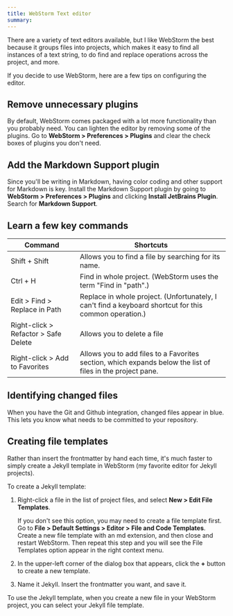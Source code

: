 ```yaml
---
title: WebStorm Text editor
summary:
---
```


There are a variety of text editors available, but I like WebStorm the best because it groups files into projects, which makes it easy to find all instances of a text string, to do find and replace operations across the project, and more.

If you decide to use WebStorm, here are a few tips on configuring the editor.

## Remove unnecessary plugins

By default, WebStorm comes packaged with a lot more functionality than you probably need. You can lighten the editor by removing some of the plugins. Go to **WebStorm > Preferences > Plugins** and clear the check boxes of plugins you don't need.

## Add the Markdown Support plugin

Since you'll be writing in Markdown, having color coding and other support for Markdown is key. Install the Markdown Support plugin by going to **WebStorm > Preferences > Plugins** and clicking **Install JetBrains Plugin**. Search for **Markdown Support**.

## Learn a few key commands

|Command | Shortcuts |
|-------|--------|
| Shift + Shift | Allows you to find a file by searching for its name. |
| Ctrl + H | Find in whole project. (WebStorm uses the term "Find in "path".) |
| Edit > Find > Replace in Path | Replace in whole project. (Unfortunately, I can't find a keyboard shortcut for this common operation.) |
| Right-click > Refactor > Safe Delete | Allows you to delete a file |
| Right-click > Add to Favorites | Allows you to add files to a Favorites section, which expands below the list of files in the project pane. |

## Identifying changed files

When you have the Git and Github integration, changed files appear in blue. This lets you know what needs to be committed to your repository.

## Creating file templates

Rather than insert the frontmatter by hand each time, it's much faster to simply create a Jekyll template in WebStorm (my favorite editor for Jekyll projects).

To create a Jekyll template:

1. Right-click a file in the list of project files, and select **New > Edit File Templates**.

   If you don't see this option, you may need to create a file template first. Go to **File > Default Settings > Editor > File and Code Templates**. Create a new file template with an md extension, and then close and restart WebStorm. Then repeat this step and you will see the File Templates option appear in the right context menu.

2. In the upper-left corner of the dialog box that appears, click the **+** button to create a new template.
3. Name it Jekyll. Insert the frontmatter you want, and save it.

To use the Jekyll template, when you create a new file in your WebStorm project, you can select your Jekyll file template.
